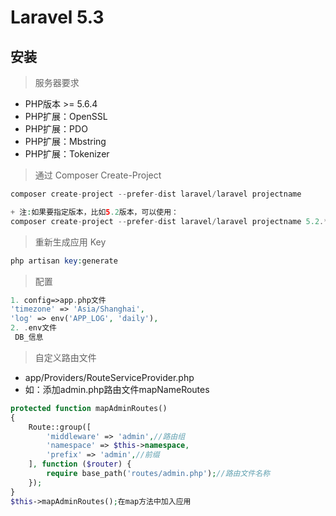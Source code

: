 # Laravel 5.3
##  安装
> 服务器要求
+ PHP版本 >= 5.6.4
+ PHP扩展：OpenSSL
+ PHP扩展：PDO
+ PHP扩展：Mbstring
+ PHP扩展：Tokenizer
> 通过 Composer Create-Project
```php
composer create-project --prefer-dist laravel/laravel projectname

+ 注:如果要指定版本，比如5.2版本，可以使用：
composer create-project --prefer-dist laravel/laravel projectname 5.2.*
```
> 重新生成应用 Key
```php
php artisan key:generate
```
> 配置
```php
1. config=>app.php文件
'timezone' => 'Asia/Shanghai',
'log' => env('APP_LOG', 'daily'),
2. .env文件
 DB_信息
```
> 自定义路由文件
+ app/Providers/RouteServiceProvider.php
+ 如：添加admin.php路由文件mapNameRoutes
```php
protected function mapAdminRoutes()
{
    Route::group([
        'middleware' => 'admin',//路由组
        'namespace' => $this->namespace,
        'prefix' => 'admin',//前缀
    ], function ($router) {
        require base_path('routes/admin.php');//路由文件名称
    });
}
$this->mapAdminRoutes();在map方法中加入应用
```



















